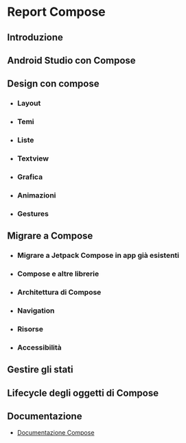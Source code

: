 # Report Compose

## Introduzione

## Android Studio con Compose

## Design con compose

* ### Layout
* ### Temi
* ### Liste
* ### Textview
* ### Grafica
* ### Animazioni
* ### Gestures

## Migrare a Compose

* ### Migrare a Jetpack Compose in app già esistenti
* ### Compose e altre librerie
* ### Architettura di Compose
* ### Navigation
* ### Risorse
* ### Accessibilità

## Gestire gli stati

## Lifecycle degli oggetti di Compose

## Documentazione
* [Documentazione Compose](https://developer.android.com/jetpack/compose/documentation)
